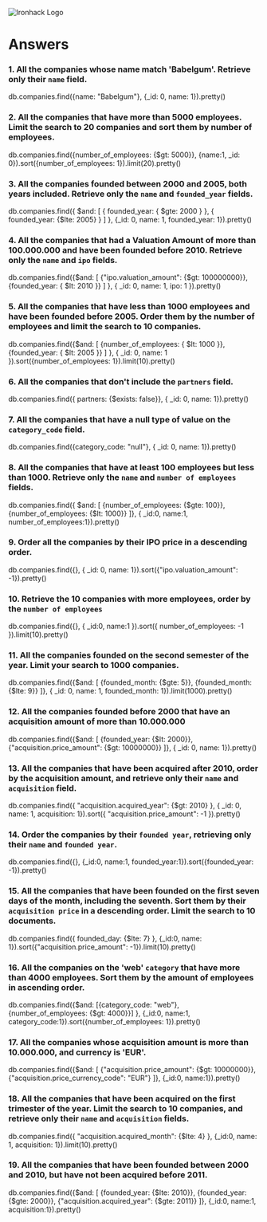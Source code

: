 ![Ironhack Logo](https://i.imgur.com/1QgrNNw.png)

# Answers

### 1. All the companies whose name match 'Babelgum'. Retrieve only their `name` field.

db.companies.find({name: "Babelgum"}, {_id: 0, name: 1}).pretty()

### 2. All the companies that have more than 5000 employees. Limit the search to 20 companies and sort them by **number of employees**.

db.companies.find({number_of_employees: {$gt: 5000}}, {name:1, _id: 0}).sort({number_of_employees: 1}).limit(20).pretty()

### 3. All the companies founded between 2000 and 2005, both years included. Retrieve only the `name` and `founded_year` fields.

db.companies.find({ $and: [ { founded_year: { $gte: 2000 } }, { founded_year: {$lte: 2005} } ] }, {_id: 0, name: 1, founded_year: 1}).pretty()

### 4. All the companies that had a Valuation Amount of more than 100.000.000 and have been founded before 2010. Retrieve only the `name` and `ipo` fields.

db.companies.find({$and: [ {"ipo.valuation_amount": {$gt: 100000000}}, {founded_year: { $lt: 2010 }} ] }, { _id: 0, name: 1, ipo: 1 }).pretty()

### 5. All the companies that have less than 1000 employees and have been founded before 2005. Order them by the number of employees and limit the search to 10 companies.

db.companies.find({$and: [ {number_of_employees: { $lt: 1000 }}, {founded_year: { $lt: 2005 }} ] }, { _id: 0, name: 1 }).sort({number_of_employees: 1}).limit(10).pretty()

### 6. All the companies that don't include the `partners` field.

db.companies.find({ partners: {$exists: false}}, { _id: 0, name: 1}).pretty()

### 7. All the companies that have a null type of value on the `category_code` field.

db.companies.find({category_code: "null"}, { _id: 0, name: 1}).pretty()

### 8. All the companies that have at least 100 employees but less than 1000. Retrieve only the `name` and `number of employees` fields.

db.companies.find({ $and: [ {number_of_employees: {$gte: 100}}, {number_of_employees: {$lt: 1000}} ]}, { _id:0, name:1, number_of_employees:1}).pretty()

### 9. Order all the companies by their IPO price in a descending order.

db.companies.find({}, { _id: 0, name: 1}).sort({"ipo.valuation_amount": -1}).pretty()

### 10. Retrieve the 10 companies with more employees, order by the `number of employees`

db.companies.find({}, { _id:0, name:1 }).sort({ number_of_employees: -1 }).limit(10).pretty()

### 11. All the companies founded on the second semester of the year. Limit your search to 1000 companies.

db.companies.find({$and: [ {founded_month: {$gte: 5}}, {founded_month: {$lte: 9}} ]}, { _id: 0, name: 1, founded_month: 1}).limit(1000).pretty()

### 12. All the companies founded before 2000 that have an acquisition amount of more than 10.000.000

db.companies.find({$and: [ {founded_year: {$lt: 2000}}, {"acquisition.price_amount": {$gt: 10000000}} ]}, { _id: 0, name: 1}).pretty()

### 13. All the companies that have been acquired after 2010, order by the acquisition amount, and retrieve only their `name` and `acquisition` field.

db.companies.find({ "acquisition.acquired_year": {$gt: 2010} }, { _id: 0, name: 1, acquisition: 1}).sort({ "acquisition.price_amount": -1 }).pretty()

### 14. Order the companies by their `founded year`, retrieving only their `name` and `founded year`.

db.companies.find({}, {_id:0, name:1, founded_year:1}).sort({founded_year: -1}).pretty()

### 15. All the companies that have been founded on the first seven days of the month, including the seventh. Sort them by their `acquisition price` in a descending order. Limit the search to 10 documents.

db.companies.find({ founded_day: {$lte: 7} }, {_id:0, name: 1}).sort({"acquisition.price_amount": -1}).limit(10).pretty()

### 16. All the companies on the 'web' `category` that have more than 4000 employees. Sort them by the amount of employees in ascending order.

db.companies.find({$and: [{category_code: "web"}, {number_of_employees: {$gt: 4000}}] }, {_id:0, name:1, category_code:1}).sort({number_of_employees: 1}).pretty()

### 17. All the companies whose acquisition amount is more than 10.000.000, and currency is 'EUR'.

db.companies.find({$and: [ {"acquisition.price_amount": {$gt: 10000000}}, {"acquisition.price_currency_code": "EUR"} ]}, {_id:0, name:1}).pretty()

### 18. All the companies that have been acquired on the first trimester of the year. Limit the search to 10 companies, and retrieve only their `name` and `acquisition` fields.

db.companies.find({ "acquisition.acquired_month": {$lte: 4} }, {_id:0, name: 1, acquisition: 1}).limit(10).pretty()

### 19. All the companies that have been founded between 2000 and 2010, but have not been acquired before 2011.

db.companies.find({$and: [ {founded_year: {$lte: 2010}}, {founded_year: {$gte: 2000}}, {"acquisition.acquired_year": {$gte: 2011}} ]}, {_id:0, name:1, acquisition:1}).pretty()

